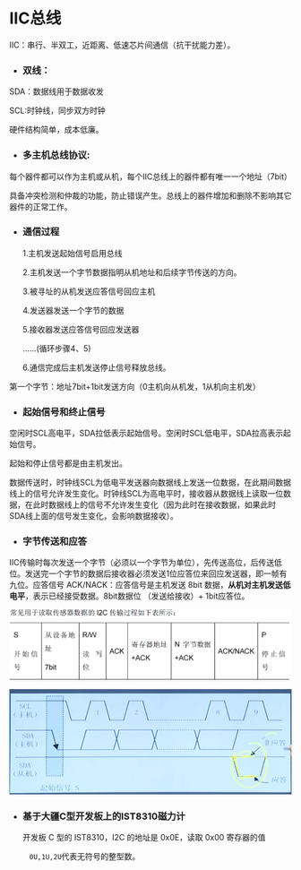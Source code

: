 #                                   IIC总线

IIC：串行、半双工，近距离、低速芯片间通信（抗干扰能力差）。

- ### 双线：

SDA：数据线用于数据收发

SCL:时钟线，同步双方时钟

硬件结构简单，成本低廉。

- ### 多主机总线协议:

每个器件都可以作为主机或从机，每个IIC总线上的器件都有唯一一个地址（7bit）

具备冲突检测和仲裁的功能，防止错误产生。总线上的器件增加和删除不影响其它器件的正常工作。



- ### 通信过程

  1.主机发送起始信号启用总线

  2.主机发送一个字节数据指明从机地址和后续字节传送的方向。

  3.被寻址的从机发送应答信号回应主机

  4.发送器发送一个字节的数据

  5.接收器发送应答信号回应发送器

  ......(循环步骤4、5)

  6.通信完成后主机发送停止信号释放总线。



第一个字节：地址7bit+1bit发送方向（0主机向从机发，1从机向主机发）



- ### 起始信号和终止信号

空闲时SCL高电平，SDA拉低表示起始信号。空闲时SCL低电平，SDA拉高表示起始信号。

起始和停止信号都是由主机发出。

数据传送时，时钟线SCL为低电平发送器向数据线上发送一位数据，在此期间数据线上的信号允许发生变化。时钟线SCL为高电平时，接收器从数据线上读取一位数据，在此时数据线上的信号不允许发生变化（因为此时在接收数据，如果此时SDA线上面的信号发生变化，会影响数据接收）。

- ### 字节传送和应答

IIC传输时每次发送一个字节（必须以一个字节为单位），先传送高位，后传送低位。发送完一个字节的数据后接收器必须发送1位应答位来回应发送器，即一帧有九位。应答信号 ACK/NACK：应答信号是主机发送 8bit 数据，**从机对主机发送低电平**，表示已经接受数据。8bit数据位 （发送给接收）+ 1bit应答位。

![image-20230722142208126](IIC总线.assets/image-20230722142208126.png)



![image-20230721163339962](IIC总线.assets/image-20230721163339962.png)



- ### 基于大疆C型开发板上的IST8310磁力计

  开发板 C 型的 IST8310，I2C 的地址是 0x0E，读取 0x00 寄存器的值

`     0U,1U,2U`代表无符号的整型数。

